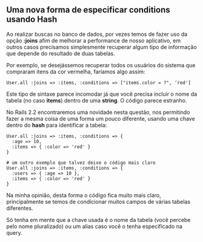 ## Uma nova forma de especificar conditions usando Hash

Ao realizar buscas no banco de dados, por vezes temos de fazer uso da opção **:joins** afim de melhorar a performance de nosso aplicativo, em outros casos precisamos simplesmente recuperar algum tipo de informação que depende do resultado de duas tabelas.

Por exemplo, se desejássemos recuperar todos os usuários do sistema que compraram itens da cor vermelha, faríamos algo assim:

	User.all :joins => :items, :conditions => ["items.color = ?", 'red']

Este tipo de sintaxe parece incomodar já que você precisa incluir o nome da tabela (no caso **items**) dentro de uma **string**. O código parece estranho.

No Rails 2.2 encontraremos uma novidade nesta questão, nos permitindo fazer a mesma coisa de uma forma um pouco diferente, usando uma chave dentro do **hash** para identificar a tabela:

	User.all :joins => :items, :conditions => {
	  :age => 10,
	  :items => { :color => 'red' }
	}

	# um outro exemplo que talvez deixe o código mais claro
	User.all :joins => :items, :conditions => {
	  :users => { :age => 10 },
	  :items => { :color => 'red' }
	}

Na minha opinião, desta forma o código fica muito mais claro, principalmente se temos de condicionar muitos campos de várias tabelas diferentes.

Só tenha em mente que a chave usada é o nome da tabela (você percebe pelo nome pluralizado) ou um alias caso você o tenha especificado na query.
